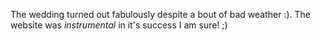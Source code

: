 The wedding turned out fabulously despite a bout of bad weather :). The website was _instrumental_ in it's success I am sure! ;)
